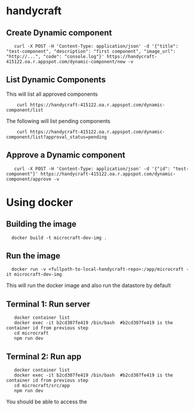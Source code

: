 # handycraft

## Create Dynamic component

```
   curl -X POST -H 'Content-Type: application/json' -d '{"title": "test-component", "description": "first component", "image_url": "http://...", "code": "console.log"}' https://handycraft-415122.oa.r.appspot.com/dynamic-component/new -v
```

## List Dynamic Components

This will list all approved components

```
    curl https://handycraft-415122.oa.r.appspot.com/dynamic-component/list
```

The following will list pending components

```
    curl https://handycraft-415122.oa.r.appspot.com/dynamic-component/list?approval_status=pending
```


## Approve a Dynamic component

```
   curl -X POST -H 'Content-Type: application/json' -d '{"id": "test-component"}' https://handycraft-415122.oa.r.appspot.com/dynamic-component/approve -v
```

# Using docker

## Building the image

```
  docker build -t microcraft-dev-img .
```

## Run the image

```
  docker run -v <fullpath-to-local-handycraft-repo>:/app/microcraft -it microcraft-dev-img
```

This will run the docker image and also run the datastore by default

## Terminal 1: Run server

```
   docker container list
   docker exec -it b2cd307fe419 /bin/bash  #b2cd307fe419 is the container id from previous step
   cd microcraft
   npm run dev
```

## Terminal 2: Run app

```
   docker container list
   docker exec -it b2cd307fe419 /bin/bash  #b2cd307fe419 is the container id from previous step
   cd microcraft/src/app
   npm run dev
```

You should be able to access the 